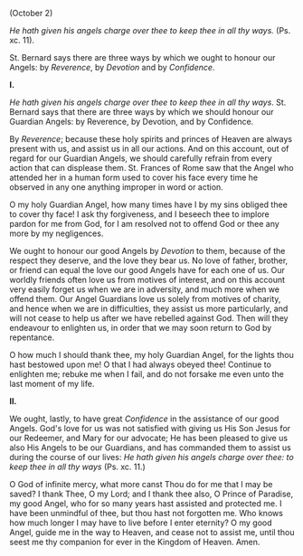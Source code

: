 
(October 2)

*He hath given his angels charge over thee to keep thee in all thy ways.* (Ps. xc. 11).

St. Bernard says there are three ways by which we ought to honour our Angels: by *Reverence*, by *Devotion* and by *Confidence*.

**I\.**

*He hath given his angels charge over thee to keep thee in all thy ways*. St. Bernard says that there are three ways by which we should honour our Guardian Angels: by Reverence, by Devotion, and by Confidence.

By *Reverence*; because these holy spirits and princes of Heaven are always present with us, and assist us in all our actions. And on this account, out of regard for our Guardian Angels, we should carefully refrain from every action that can displease them. St. Frances of Rome saw that the Angel who attended her in a human form used to cover his face every time he observed in any one anything improper in word or action.

O my holy Guardian Angel, how many times have I by my sins obliged thee to cover thy face! I ask thy forgiveness, and I beseech thee to implore pardon for me from God, for I am resolved not to offend God or thee any more by my negligences.

We ought to honour our good Angels by *Devotion* to them, because of the respect they deserve, and the love they bear us. No love of father, brother, or friend can equal the love our good Angels have for each one of us. Our worldly friends often love us from motives of interest, and on this account very easily forget us when we are in adversity, and much more when we offend them. Our Angel Guardians love us solely from motives of charity, and hence when we are in difficulties, they assist us more particularly, and will not cease to help us after we have rebelled against God. Then will they endeavour to enlighten us, in order that we may soon return to God by repentance.

O how much I should thank thee, my holy Guardian Angel, for the lights thou hast bestowed upon me! O that I had always obeyed thee! Continue to enlighten me; rebuke me when I fail, and do not forsake me even unto the last moment of my life.

**II\.**

We ought, lastly, to have great *Confidence* in the assistance of our good Angels. God\'s love for us was not satisfied with giving us His Son Jesus for our Redeemer, and Mary for our advocate; He has been pleased to give us also His Angels to be our Guardians, and has commanded them to assist us during the course of our lives: *He hath given his angels charge over thee: to keep thee in all thy ways* (Ps. xc. 11.)

O God of infinite mercy, what more canst Thou do for me that I may be saved? I thank Thee, O my Lord; and I thank thee also, O Prince of Paradise, my good Angel, who for so many years hast assisted and protected me. I have been unmindful of thee, but thou hast not forgotten me. Who knows how much longer I may have to live before I enter eternity? O my good Angel, guide me in the way to Heaven, and cease not to assist me, until thou seest me thy companion for ever in the Kingdom of Heaven. Amen.

